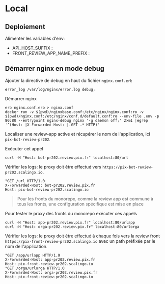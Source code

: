 # Local

## Deploiement

Alimenter les variables d'env:
- API_HOST_SUFFIX :
- FRONT_REVIEW_APP_NAME_PREFIX :

## Démarrer nginx en mode debug

Ajouter la directive de debug en haut du fichier `nginx.conf.erb`
```
error_log /var/log/nginx/error.log debug;
```

Démarrer nginx
``` shell
erb nginx.conf.erb > nginx.conf
docker run -v $(pwd)/nginxbase.conf:/etc/nginx/nginx.conf:ro -v $(pwd)/nginx.conf:/etc/nginx/conf.d/default.conf:ro --env-file .env -p 80:80 --entrypoint nginx-debug nginx '-g daemon off;' 2>&1 |egrep '^(Host: |X-Forwarded-Host: |.GET .* HTTP)'
```

Localiser une review-app active et récupérer le nom de l'application, ici `pix-bot-review-pr202`.

Exécuter cet appel
``` shell
curl -H "Host: bot-pr202.review.pix.fr" localhost:80/url
```

Vérifier les logs: le proxy doit être effectué vers `https://pix-bot-review-pr202.scalingo.io`.

```shell
"GET /url HTTP/1.0
X-Forwarded-Host: bot-pr202.review.pix.fr
Host: pix-bot-review-pr202.scalingo.io
```

> Pour les fronts du monorepo, comme la review app est commune à tous les fronts, une configuration spécifique
> est mise en place

Pour tester le proxy des fronts du monorepo exécuter ces appels
```shell
curl -H "Host: app-pr202.review.pix.fr" localhost:80/urlapp
curl -H "Host: orga-pr202.review.pix.fr" localhost:80/urlorga
```

Vérifier les logs: le proxy doit être effectué à chaque fois vers la review front
`https://pix-front-review-pr202.scalingo.io` avec un path préfixée par le nom de l'application.

```shell
"GET /app/urlapp HTTP/1.0
X-Forwarded-Host: app-pr202.review.pix.fr
Host: pix-front-review-pr202.scalingo.io
"GET /orga/urlorga HTTP/1.0
X-Forwarded-Host: orga-pr202.review.pix.fr
Host: pix-front-review-pr202.scalingo.io
```
